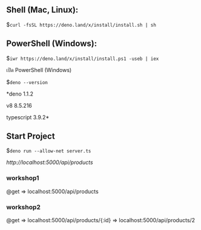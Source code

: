 ## Shell (Mac, Linux):

$`curl -fsSL https://deno.land/x/install/install.sh | sh`

## PowerShell (Windows):

$`iwr https://deno.land/x/install/install.ps1 -useb | iex`

เปิด PowerShell (Windows)

$`deno --version`

*deno 1.1.2

v8 8.5.216

typescript 3.9.2*


## Start Project

$`deno run --allow-net server.ts`

*http://localhost:5000/api/products*


### workshop1 
@get => localhost:5000/api/products

### workshop2
@get => localhost:5000/api/products/{:id} => localhost:5000/api/products/2